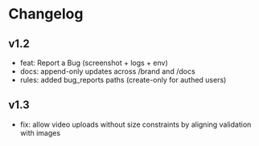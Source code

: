 # Changelog

## v1.2
- feat: Report a Bug (screenshot + logs + env)
- docs: append-only updates across /brand and /docs
- rules: added bug_reports paths (create-only for authed users)

## v1.3
- fix: allow video uploads without size constraints by aligning validation with images
